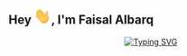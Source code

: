 ## Hey <img src="https://raw.githubusercontent.com/parth-27/parth-27/master/Hi.gif" width="30px">, I'm Faisal Albarq


<p align="center">
  <a href="https://git.io/typing-svg"><img src="https://readme-typing-svg.demolab.com?font=Fira+Code&pause=1000&color=D2A306&center=true&vCenter=true&random=false&width=600&lines=Software+Development+Engineer;Full+Stack+.Net+Developer;Linux+Administrator;𝐼+𝑟𝘢𝑛𝘬𝑒𝘥+1𝑠𝘵+𝘪𝑛+𝐽𝘰𝑟𝘥𝑎𝘯+𝘪𝑛+𝑀𝑒𝑡𝑎+𝐻𝑎𝑐𝑘𝑒𝑟+𝐶𝑢𝑝+𝐶𝑜𝑚𝑝𝑒𝑡𝑖𝑡𝑖𝑣𝑒2023" alt="Typing SVG" /></a>
</p>



<!--
**faisalalbarq/faisalalbarq** is a ✨ _special_ ✨ repository because its `README.md` (this file) appears on your GitHub profile.

Here are some ideas to get you started:

- 🔭 I’m currently working on ...
- 🌱 I’m currently learning ...
- 👯 I’m looking to collaborate on ...
- 🤔 I’m looking for help with ...
- 💬 Ask me about ...
- 📫 How to reach me: ...
- 😄 Pronouns: ...
- ⚡ Fun fact: ...
-->
